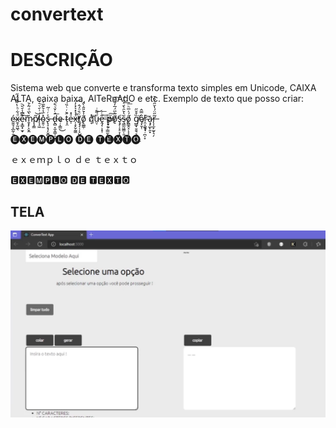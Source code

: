 # convertext

# DESCRIÇÃO

Sistema web que converte e transforma texto simples em Unicode, CAIXA ALTA, caixa baixa, AlTeRnAdO e etc.
Exemplo de texto que posso criar:


é̴̼̯̘̝̲̰̹̱x̴̱̞̰͖̖ͩ͋ͪ̔͌͂̈́̋ẹ̴̞͇͓̫̟̃︠ͬ͆̾᷄᷃︡͠m̷̱͓̙͕̬̼᷄͛᷈ͩ̃̍᷅p̸̧̳̃̕͝l̴̨̝͖ͥ͗᷄ͮ᷆ͮ᷃o̴̱̱̣̫̽᷁̾᷅͊᷈͐s̵̢̧͔͉͎̬̻᷾ͬͭ᷉ d̶̢̻͔̫͔̳̩̠̩᷇ͨ̌ͮ᷆︠͞e̴᷊̩̳̤̐͜ t̴̝̯᷀᷅ͬͨ̏͑e̶̩ͣ̽x̵̹̝̙̬̰͚̉̉̽͛̽̓̚̕͡ṯ̸̡̡̜̦̙̺᷂̩ͦ᷆ͦ́̂õ̸̝͚͇᷂̾᷅̎̂̀̑ q̸͎̉ͬ͘͝ṳ̵̜ͩ͌ͥ͜ḙ̶̡᷂͕̝̹̋ͨ͢͟͞ p̶̟͈᷊͇̫̙̺᷅ͮ᷆͊ͪ̕̕͜͞͠õ̸̝᷉᷃̈́̅̓͌᷃̕͠ş̶̡̹͓̠̞̖̤︠ş̵̳̰͖̳̜͈᷃̔᷅̑͛᷄ͤͣ̈́͢ő̸̭͇̭̝̣͕͕͖̮́ͯ̅ͪ͞ g̸͇̟̱̯͉̞̳̙͈̏͒̆̋͘͟ȩ̸̦̬̜̂̿̂ȑ̴̯͔᷿̝̟᷊̪̩̞͗︡a̷̧̡̲̙̯͓︣r̶̨͎̫̙̫̬͉̗᷉̋̈́̔̆̋ͨ̏᷆



🅔🅧🅔🅜🅟🅛🅞 🅓🅔 🅣🅔🅧🅣🅞

ｅｘｅｍｐｌｏ ｄｅ ｔｅｘｔｏ
  
🅴🆇🅴🅼🅿🅻🅾 🅳🅴 🆃🅴🆇🆃🅾
  

## TELA

<img src="/docs/01.png" styles="width:120px;heigth:120px;">
